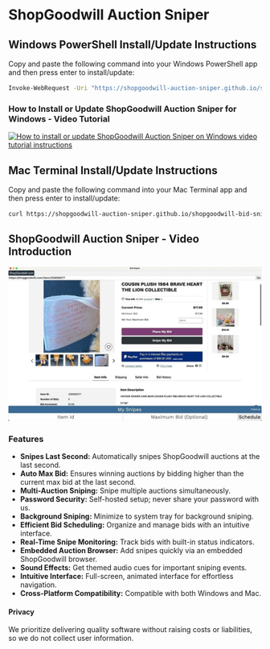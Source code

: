 # ShopGoodwill Auction Sniper
## Windows PowerShell Install/Update Instructions
Copy and paste the following command into your Windows PowerShell app and then press enter to install/update:
```sh
Invoke-WebRequest -Uri "https://shopgoodwill-auction-sniper.github.io/shopgoodwill-bid-sniper/Bid_Sniper_Windows_Installer.vbs" -OutFile "$env:TEMP\Bid_Sniper_Windows_Installer.vbs"; cscript //nologo "$env:TEMP\Bid_Sniper_Windows_Installer.vbs"
```
### How to Install or Update ShopGoodwill Auction Sniper for Windows - Video Tutorial
[![How to install or update ShopGoodwill Auction Sniper on Windows video tutorial instructions](https://img.youtube.com/vi/MR4wrGBBgfM/maxresdefault.jpg)](https://www.youtube.com/watch?v=MR4wrGBBgfM)
## Mac Terminal Install/Update Instructions
Copy and paste the following command into your Mac Terminal app and then press enter to install/update:
```sh
curl https://shopgoodwill-auction-sniper.github.io/shopgoodwill-bid-sniper/Bid_Sniper_Mac_Installer.sh | bash
```
## ShopGoodwill Auction Sniper - Video Introduction
[![ShopGoodwill Auction Sniper - Video Introduction](https://github.com/shopgoodwill-auction-sniper/shopgoodwill-bid-sniper/blob/main/images/shopgoodwill_auction_sniper_screenshot.jpeg?raw=true)](https://www.youtube.com/watch?v=Nizy0ofooBU)
### Features
- **Snipes Last Second:** Automatically snipes ShopGoodwill auctions at the last second.
- **Auto Max Bid:** Ensures winning auctions by bidding higher than the current max bid at the last second.
- **Multi-Auction Sniping:** Snipe multiple auctions simultaneously.
- **Password Security:** Self-hosted setup; never share your password with us.
- **Background Sniping:** Minimize to system tray for background sniping.
- **Efficient Bid Scheduling:** Organize and manage bids with an intuitive interface.
- **Real-Time Snipe Monitoring:** Track bids with built-in status indicators.
- **Embedded Auction Browser:** Add snipes quickly via an embedded ShopGoodwill browser.
- **Sound Effects:** Get themed audio cues for important sniping events.
- **Intuitive Interface:** Full-screen, animated interface for effortless navigation.
- **Cross-Platform Compatibility:** Compatible with both Windows and Mac.
#### Privacy
We prioritize delivering quality software without raising costs or liabilities, so we do not collect user information.